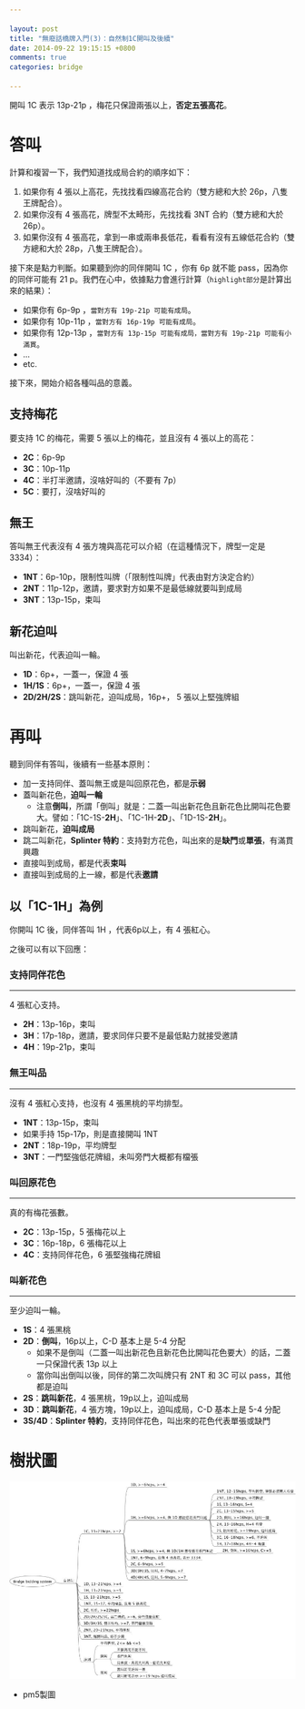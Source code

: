 ```yaml
---

layout: post
title: "無廢話橋牌入門(3)：自然制1C開叫及後續"
date: 2014-09-22 19:15:15 +0800
comments: true
categories: bridge

---
```


開叫 1C 表示 13p-21p ，梅花只保證兩張以上，**否定五張高花**。

<!--more-->

# 答叫

計算和複習一下，我們知道找成局合約的順序如下：

1. 如果你有 4 張以上高花，先找找看四線高花合約（雙方總和大於 26p，八隻王牌配合）。
2. 如果你沒有 4 張高花，牌型不太畸形，先找找看 3NT 合約（雙方總和大於 26p）。
3. 如果你沒有 4 張高花，拿到一串或兩串長低花，看看有沒有五線低花合約（雙方總和大於 28p，八隻王牌配合）。

接下來是點力判斷。如果聽到你的同伴開叫 1C ，你有 6p 就不能 pass，因為你的同伴可能有 21 p。我們在心中，依據點力會進行計算（`highlight部分`是計算出來的結果）：

* 如果你有 6p-9p ，`當對方有 19p-21p 可能有成局`。
* 如果你有 10p-11p ，`當對方有 16p-19p 可能有成局`。
* 如果你有 12p-13p ，`當對方有 13p-15p 可能有成局，當對方有 19p-21p 可能有小滿貫`。
* ...
* etc.

接下來，開始介紹各種叫品的意義。

## 支持梅花

要支持 1C 的梅花，需要 5 張以上的梅花，並且沒有 4 張以上的高花：

* **2C**：6p-9p
* **3C**：10p-11p
* **4C**：半打半邀請，沒啥好叫的（不要有 7p）
* **5C**：要打，沒啥好叫的

## 無王

答叫無王代表沒有 4 張方塊與高花可以介紹（在這種情況下，牌型一定是3334）：

* **1NT**：6p-10p，限制性叫牌（「限制性叫牌」代表由對方決定合約）
* **2NT**：11p-12p，邀請，要求對方如果不是最低線就要叫到成局
* **3NT**：13p-15p，束叫

## 新花迫叫

叫出新花，代表迫叫一輪。

* **1D**：6p+，一蓋一，保證 4 張
* **1H/1S**：6p+，一蓋一，保證 4 張
* **2D/2H/2S**：跳叫新花，迫叫成局，16p+， 5 張以上堅強牌組

# 再叫

聽到同伴有答叫，後續有一些基本原則：

* 加一支持同伴、蓋叫無王或是叫回原花色，都是**示弱**
* 蓋叫新花色，**迫叫一輪**
   * 注意**倒叫**，所謂「倒叫」就是：二蓋一叫出新花色且新花色比開叫花色要大。譬如：「1C-1S-**2H**」、「1C-1H-**2D**」、「1D-1S-**2H**」。
* 跳叫新花，**迫叫成局**
* 跳二叫新花，**Splinter 特約**：支持對方花色，叫出來的是**缺門**或**單張**，有滿貫興趣
* 直接叫到成局，都是代表**束叫**
* 直接叫到成局的上一線，都是代表**邀請**

## 以「1C-1H」為例

你開叫 1C 後，同伴答叫 1H ，代表6p以上，有 4 張紅心。

之後可以有以下回應：

### 支持同伴花色

---

4 張紅心支持。

* **2H**：13p-16p，束叫
* **3H**：17p-18p，邀請，要求同伴只要不是最低點力就接受邀請
* **4H**：19p-21p，束叫

### 無王叫品

---

沒有 4 張紅心支持，也沒有 4 張黑桃的平均排型。

* **1NT**：13p-15p，束叫
* 如果手持 15p-17p，則是直接開叫 1NT
* **2NT**：18p-19p，平均牌型
* **3NT**：一門堅強低花牌組，未叫旁門大概都有檔張

### 叫回原花色

---

真的有梅花張數。

* **2C**：13p-15p，5 張梅花以上
* **3C**：16p-18p，6 張梅花以上
* **4C**：支持同伴花色，6 張堅強梅花牌組

### 叫新花色

---

至少迫叫一輪。

* **1S**：4 張黑桃
* **2D**：**倒叫**，16p以上，C-D 基本上是 5-4 分配
   * 如果不是倒叫（二蓋一叫出新花色且新花色比開叫花色要大）的話，二蓋一只保證代表 13p 以上
   * 當你叫出倒叫以後，同伴的第二次叫牌只有 2NT 和 3C 可以 pass，其他都是迫叫
* **2S**：**跳叫新花**，4 張黑桃，19p以上，迫叫成局
* **3D**：**跳叫新花**，4 張方塊，19p以上，迫叫成局，C-D 基本上是 5-4 分配
* **3S/4D**：**Splinter 特約**，支持同伴花色，叫出來的花色代表單張或缺門

# 樹狀圖

![1Ctree](/images/blog/1Ctree.jpg)

* pm5製圖
